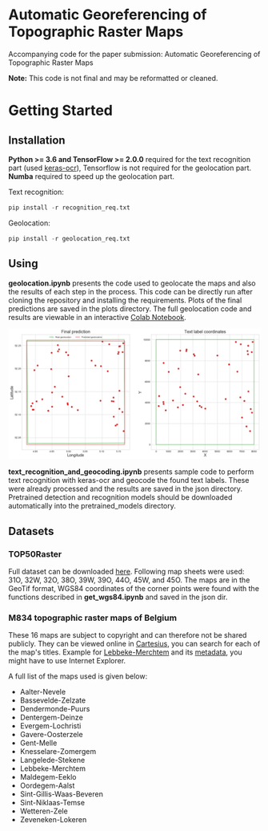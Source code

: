 # Automatic Georeferencing of Topographic Raster Maps

Accompanying code for the paper submission: Automatic Georeferencing of Topographic Raster Maps

**Note:** This code is not final and may be reformatted or cleaned.

# Getting Started

## Installation

**Python >= 3.6 and TensorFlow >= 2.0.0** required for the text recognition part (used [keras-ocr](https://github.com/faustomorales/keras-ocr)), Tensorflow is not required for the geolocation part. **Numba** required to speed up the geolocation part.

Text recognition:
```python
pip install -r recognition_req.txt
```
Geolocation:
```python
pip install -r geolocation_req.txt
```


## Using

**geolocation.ipynb** presents the code used to geolocate the maps and also the results of each step in the process. This code can be directly run after cloning the repository and installing the requirements. Plots of the final predictions are saved in the plots directory. The full geolocation code and results are viewable in an interactive [Colab Notebook](https://drive.google.com/file/d/1iyqL_O3xZQgjyNRG7xutePh1v1DBhYuL/view?usp=sharing).

![Final prediction](figures/final.png "Final prediction")

**text_recognition_and_geocoding.ipynb** presents sample code to perform text recognition with keras-ocr and geocode the found text labels. These were already processed and the results are saved in the json directory. Pretrained detection and recognition models should be downloaded automatically into the pretrained_models directory.

## Datasets

### TOP50Raster

Full dataset can be downloaded [here](https://www.pdok.nl/downloads/-/article/dataset-basisregistratie-topografie-brt-topraster). Following map sheets were used: 31O, 32W, 32O, 38O, 39W, 39O, 44O, 45W, and 45O. The maps are in the GeoTif format, WGS84 coordinates of the corner points were found with the functions described in **get_wgs84.ipynb** and saved in the json dir. 

### M834 topographic raster maps of Belgium

These 16 maps are subject to copyright and can therefore not be shared publicly. They can be viewed online in [Cartesius](https://www.cartesius.be/CartesiusPortal/), you can search for each of the map's titles. Example for [Lebbeke-Merchtem](http://www.cartesius.be/arcgis/home/webmap/viewer.html?basemapUrl=http://www.ngi.be/tiles/arcgis/rest/services/25k__{C9BA3B31-8EDB-44DA-9F5A-D9884096433D}__default__404000/MapServer&lang=en) and its [metadata](https://www.cartesius.be/geoportal/catalog/search/resource/details.page?uuid=%7B84E5BEFF-D865-43F4-9165-1E6730680249%7D), you might have to use Internet Explorer. 

A full list of the maps used is given below:
* Aalter-Nevele
* Bassevelde-Zelzate
* Dendermonde-Puurs
* Dentergem-Deinze
* Evergem-Lochristi
* Gavere-Oosterzele
* Gent-Melle
* Knesselare-Zomergem
* Langelede-Stekene
* Lebbeke-Merchtem
* Maldegem-Eeklo
* Oordegem-Aalst
* Sint-Gillis-Waas-Beveren
* Sint-Niklaas-Temse
* Wetteren-Zele
* Zeveneken-Lokeren
